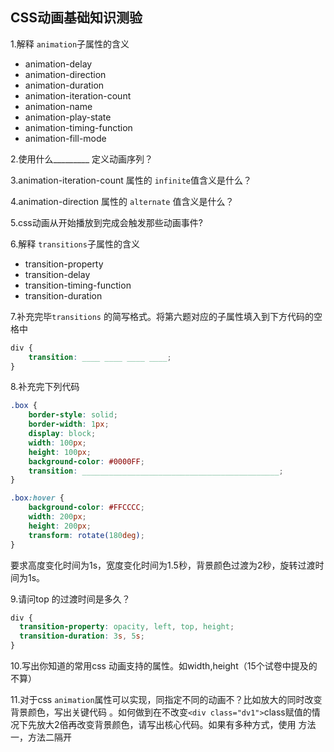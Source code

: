## CSS动画基础知识测验
1.解释 `animation`子属性的含义<br>
* animation-delay 
* animation-direction
* animation-duration
* animation-iteration-count
* animation-name
* animation-play-state
* animation-timing-function
* animation-fill-mode

2.使用什么_________ 定义动画序列？

3.animation-iteration-count 属性的 `infinite`值含义是什么？

4.animation-direction 属性的 `alternate` 值含义是什么？

5.css动画从开始播放到完成会触发那些动画事件?

6.解释 `transitions`子属性的含义
* transition-property
* transition-delay
* transition-timing-function
* transition-duration


7.补充完毕`transitions` 的简写格式。将第六题对应的子属性填入到下方代码的空格中
```css
div {
    transition: ____ ____ ____ ____;
}
```
8.补充完下列代码
```css
.box {
    border-style: solid;
    border-width: 1px;
    display: block;
    width: 100px;
    height: 100px;
    background-color: #0000FF;
    transition: ____________________________________________;
}

.box:hover {
    background-color: #FFCCCC;
    width: 200px;
    height: 200px;
    transform: rotate(180deg);
}
```
要求高度变化时间为1s，宽度变化时间为1.5秒，背景颜色过渡为2秒，旋转过渡时间为1s。

9.请问top 的过渡时间是多久？
```css
div {
  transition-property: opacity, left, top, height;
  transition-duration: 3s, 5s;
}
```
10.写出你知道的常用css 动画支持的属性。如width,height（15个试卷中提及的不算）





11.对于css `animation`属性可以实现，同指定不同的动画不？比如放大的同时改变背景颜色，写出关键代码
。如何做到在不改变`<div class="dv1">`class赋值的情况下先放大2倍再改变背景颜色，请写出核心代码。如果有多种方式，使用
方法一，方法二隔开